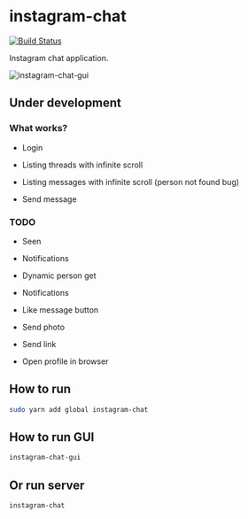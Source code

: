 # instagram-chat

[![Build Status](https://travis-ci.org/nemanjan00/instagram-chat.svg?branch=master)](https://travis-ci.org/nemanjan00/instagram-chat)

Instagram chat application.

![instagram-chat-gui](https://github.com/nemanjan00/instagram-chat/blob/master/screenshot/screenshot.jpg?raw=true)

## **Under development**

### What works? 

 * Login

 * Listing threads with infinite scroll

 * Listing messages with infinite scroll (person not found bug)

 * Send message

### TODO

 * Seen

 * Notifications

 * Dynamic person get

 * Notifications

 * Like message button

 * Send photo

 * Send link

 * Open profile in browser

## How to run

``` bash
sudo yarn add global instagram-chat
```

## How to run GUI

``` bash
instagram-chat-gui
```

## Or run server

``` bash
instagram-chat
```

